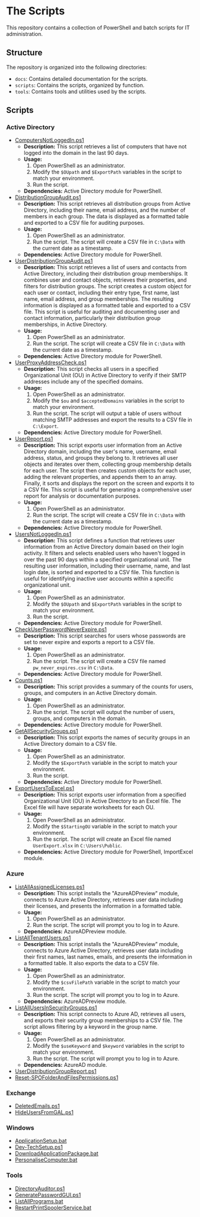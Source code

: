 # The Scripts

This repository contains a collection of PowerShell and batch scripts for IT administration.

## Structure

The repository is organized into the following directories:

*   `docs`: Contains detailed documentation for the scripts.
*   `scripts`: Contains the scripts, organized by function.
*   `tools`: Contains tools and utilities used by the scripts.

## Scripts

### Active Directory

*   [ComputersNotLoggedIn.ps1](scripts/ad/Reports/ComputersNotLoggedIn.ps1)
    *   **Description:** This script retrieves a list of computers that have not logged into the domain in the last 90 days.
    *   **Usage:**
        1.  Open PowerShell as an administrator.
        2.  Modify the `$OUpath` and `$ExportPath` variables in the script to match your environment.
        3.  Run the script.
    *   **Dependencies:** Active Directory module for PowerShell.
*   [DistributionGroupAudit.ps1](scripts/ad/Reports/DistributionGroupAudit.ps1)
    *   **Description:** This script retrieves all distribution groups from Active Directory, including their name, email address, and the number of members in each group. The data is displayed as a formatted table and exported to a CSV file for auditing purposes.
    *   **Usage:**
        1.  Open PowerShell as an administrator.
        2.  Run the script. The script will create a CSV file in `C:\Data` with the current date as a timestamp.
    *   **Dependencies:** Active Directory module for PowerShell.
*   [UserDistributionGroupAudit.ps1](scripts/ad/Reports/UserDistributionGroupAudit.ps1)
    *   **Description:** This script retrieves a list of users and contacts from Active Directory, including their distribution group memberships. It combines user and contact objects, retrieves their properties, and filters for distribution groups. The script creates a custom object for each user or contact, including their entry type, first name, last name, email address, and group memberships. The resulting information is displayed as a formatted table and exported to a CSV file. This script is useful for auditing and documenting user and contact information, particularly their distribution group memberships, in Active Directory.
    *   **Usage:**
        1.  Open PowerShell as an administrator.
        2.  Run the script. The script will create a CSV file in `C:\Data` with the current date as a timestamp.
    *   **Dependencies:** Active Directory module for PowerShell.
*   [UserProxyAddressCheck.ps1](scripts/ad/Reports/UserProxyAddressCheck.ps1)
    *   **Description:** This script checks all users in a specified Organizational Unit (OU) in Active Directory to verify if their SMTP addresses include any of the specified domains.
    *   **Usage:**
        1.  Open PowerShell as an administrator.
        2.  Modify the `$ou` and `$acceptedDomains` variables in the script to match your environment.
        3.  Run the script. The script will output a table of users without matching SMTP addresses and export the results to a CSV file in `C:\Export`.
    *   **Dependencies:** Active Directory module for PowerShell.
*   [UserReport.ps1](scripts/ad/Reports/UserReport.ps1)
    *   **Description:** This script exports user information from an Active Directory domain, including the user's name, username, email address, status, and groups they belong to. It retrieves all user objects and iterates over them, collecting group membership details for each user. The script then creates custom objects for each user, adding the relevant properties, and appends them to an array. Finally, it sorts and displays the report on the screen and exports it to a CSV file. This script is useful for generating a comprehensive user report for analysis or documentation purposes.
    *   **Usage:**
        1.  Open PowerShell as an administrator.
        2.  Run the script. The script will create a CSV file in `C:\Data` with the current date as a timestamp.
    *   **Dependencies:** Active Directory module for PowerShell.
*   [UsersNotLoggedIn.ps1](scripts/ad/Reports/UsersNotLoggedIn.ps1)
    *   **Description:** This script defines a function that retrieves user information from an Active Directory domain based on their login activity. It filters and selects enabled users who haven't logged in over the past 90 days within a specified organizational unit. The resulting user information, including their username, name, and last login date, is sorted and exported to a CSV file. This function is useful for identifying inactive user accounts within a specific organizational unit.
    *   **Usage:**
        1.  Open PowerShell as an administrator.
        2.  Modify the `$OUpath` and `$ExportPath` variables in the script to match your environment.
        3.  Run the script.
    *   **Dependencies:** Active Directory module for PowerShell.
*   [CheckUserPasswordNeverExpire.ps1](scripts/ad/Tools/CheckUserPasswordNeverExpire.ps1)
    *   **Description:** This script searches for users whose passwords are set to never expire and exports a report to a CSV file.
    *   **Usage:**
        1.  Open PowerShell as an administrator.
        2.  Run the script. The script will create a CSV file named `pw_never_expires.csv` in `C:\Data`.
    *   **Dependencies:** Active Directory module for PowerShell.
*   [Counts.ps1](scripts/ad/Tools/Counts.ps1)
    *   **Description:** This script provides a summary of the counts for users, groups, and computers in an Active Directory domain.
    *   **Usage:**
        1.  Open PowerShell as an administrator.
        2.  Run the script. The script will output the number of users, groups, and computers in the domain.
    *   **Dependencies:** Active Directory module for PowerShell.
*   [GetAllSecurityGroups.ps1](scripts/ad/Tools/GetAllSecurityGroups.ps1)
    *   **Description:** This script exports the names of security groups in an Active Directory domain to a CSV file.
    *   **Usage:**
        1.  Open PowerShell as an administrator.
        2.  Modify the `$ExportPath` variable in the script to match your environment.
        3.  Run the script.
    *   **Dependencies:** Active Directory module for PowerShell.
*   [ExportUsersToExcel.ps1](scripts/ad/Reports/ExportUsersToExcel.ps1)
    *   **Description:** This script exports user information from a specified Organizational Unit (OU) in Active Directory to an Excel file. The Excel file will have separate worksheets for each OU.
    *   **Usage:**
        1.  Open PowerShell as an administrator.
        2.  Modify the `$StartingOU` variable in the script to match your environment.
        3.  Run the script. The script will create an Excel file named `UserExport.xlsx` in `C:\Users\Public`.
    *   **Dependencies:** Active Directory module for PowerShell, ImportExcel module.

### Azure

*   [ListAllAssignedLicenses.ps1](scripts/azure/Reports/ListAllAssignedLicenses.ps1)
    *   **Description:** This script installs the "AzureADPreview" module, connects to Azure Active Directory, retrieves user data including their licenses, and presents the information in a formatted table.
    *   **Usage:**
        1.  Open PowerShell as an administrator.
        2.  Run the script. The script will prompt you to log in to Azure.
    *   **Dependencies:** AzureADPreview module.
*   [ListAllTenantUsers.ps1](scripts/azure/Reports/ListAllTenantUsers.ps1)
    *   **Description:** This script installs the "AzureADPreview" module, connects to Azure Active Directory, retrieves user data including their first names, last names, emails, and presents the information in a formatted table. It also exports the data to a CSV file.
    *   **Usage:**
        1.  Open PowerShell as an administrator.
        2.  Modify the `$csvFilePath` variable in the script to match your environment.
        3.  Run the script. The script will prompt you to log in to Azure.
    *   **Dependencies:** AzureADPreview module.
*   [ListAllUsersInSecurityGroups.ps1](scripts/azure/Reports/ListAllUsersInSecurityGroups.ps1)
    *   **Description:** This script connects to Azure AD, retrieves all users, and exports their security group memberships to a CSV file. The script allows filtering by a keyword in the group name.
    *   **Usage:**
        1.  Open PowerShell as an administrator.
        2.  Modify the `$useKeyword` and `$keyword` variables in the script to match your environment.
        3.  Run the script. The script will prompt you to log in to Azure.
    *   **Dependencies:** AzureAD module.
*   [UserDistributionGroupReport.ps1](scripts/azure/Reports/UserDistributionGroupReport.ps1)
*   [Reset-SPOFolderAndFilesPermissions.ps1](scripts/azure/SharePoint/Reset-SPOFolderAndFilesPermissions.ps1)

### Exchange

*   [DeletedEmails.ps1](scripts/exchange/DeletedEmails.ps1)
*   [HideUsersFromGAL.ps1](scripts/exchange/HideUsersFromGAL.ps1)

### Windows

*   [ApplicationSetup.bat](scripts/windows/ApplicationSetup.bat)
*   [Dev-TechSetup.ps1](scripts/windows/Dev-TechSetup.ps1)
*   [DownloadApplicationPackage.bat](scripts/windows/DownloadApplicationPackage.bat)
*   [PersonaliseComputer.bat](scripts/windows/PersonaliseComputer.bat)

### Tools

*   [DirectoryAuditor.ps1](tools/DirectoryAuditor.ps1)
*   [GeneratePasswordGUI.ps1](tools/GeneratePasswordGUI.ps1)
*   [ListAllPrograms.bat](tools/ListAllPrograms.bat)
*   [RestartPrintSpoolerService.bat](tools/RestartPrintSpoolerService.bat)

